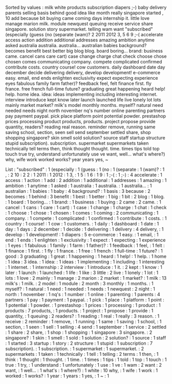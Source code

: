 Sorted by values :
milk white products subscription diapers ;-) baby delivery parents selling basis behind good idea like month really singapore started , 10 add because bit buying came coming days internship it. little love manage marion milk. module newquest queuing receive service share singapore. solution story supermarket. telling wam want "subscribed" (especially (guess (no (separate (wam)? 2 2011 2012 3, 5 6 9 ;-( accelerate access action addition additional addresses amazing ambition anytime asked australia australia. australia... australian babies background? becomes benefit best better big blog blog. board boring... brand: business came. cancel cans care cart) case change charge chat check choose chose chosen comes communicating company. compete complicated confirmed contribute costs. country course! cow customers. daily dashboard date day december decide delivering delivery, develop development! e-commerce easy. email, end ends enlighten exclusivity expect expecting experience eyes fabulous family farm father)? feedback feel, felt finance first. fly france. free french full-time future? graduating great happening heard help! help. home idea. idea: ideas implementing including interesting internet. interview introduce kept know later launch launched life live lonely lot lots mainly market market? milk's model monthly months. myself? natural need needed needs night north november nq's number online parenting partners pay payment paypal. pick place platform point potential powder. prestashop prices processing product products, products. project propose provide quantity, readers? reading real reason. reminder remove, running same saving school, section, seen sell send september settled share, shop shopping singapore? skin smell sold solution? source staff startup structure stupid subscription). subscription. supermarket supermarkets taken technically tell terms then, think thought thought. time. times tips told top touch true try, understand unfortunately use ve want, well... what's where?) why, wife work worked works? year years yes, ~ 

List :
"subscribed" : 1
(especially : 1
(guess : 1
(no : 1
(separate : 1
(wam)? : 1
, : 2
10 : 2
2 : 1
2011 : 1
2012 : 1
3, : 1
5 : 1
6 : 1
9 : 1
;-( : 1
;-) : 4
accelerate : 1
access : 1
action : 1
add : 2
addition : 1
additional : 1
addresses : 1
amazing : 1
ambition : 1
anytime : 1
asked : 1
australia : 1
australia. : 1
australia... : 1
australian : 1
babies : 1
baby : 4
background? : 1
basis : 3
because : 2
becomes : 1
behind : 3
benefit : 1
best : 1
better : 1
big : 1
bit : 2
blog : 1
blog. : 1
board : 1
boring... : 1
brand: : 1
business : 1
buying : 2
came : 2
came. : 1
cancel : 1
cans : 1
care : 1
cart) : 1
case : 1
change : 1
charge : 1
chat : 1
check : 1
choose : 1
chose : 1
chosen : 1
comes : 1
coming : 2
communicating : 1
company. : 1
compete : 1
complicated : 1
confirmed : 1
contribute : 1
costs. : 1
country : 1
course! : 1
cow : 1
customers. : 1
daily : 1
dashboard : 1
date : 1
day : 1
days : 2
december : 1
decide : 1
delivering : 1
delivery : 4
delivery, : 1
develop : 1
development! : 1
diapers : 5
e-commerce : 1
easy. : 1
email, : 1
end : 1
ends : 1
enlighten : 1
exclusivity : 1
expect : 1
expecting : 1
experience : 1
eyes : 1
fabulous : 1
family : 1
farm : 1
father)? : 1
feedback : 1
feel, : 1
felt : 1
finance : 1
first. : 1
fly : 1
france. : 1
free : 1
french : 1
full-time : 1
future? : 1
good : 3
graduating : 1
great : 1
happening : 1
heard : 1
help! : 1
help. : 1
home : 1
idea : 3
idea. : 1
idea: : 1
ideas : 1
implementing : 1
including : 1
interesting : 1
internet. : 1
internship : 2
interview : 1
introduce : 1
it. : 2
kept : 1
know : 1
later : 1
launch : 1
launched : 1
life : 1
like : 3
little : 2
live : 1
lonely : 1
lot : 1
lots : 1
love : 2
mainly : 1
manage : 2
marion : 2
market : 1
market? : 1
milk : 13
milk's : 1
milk. : 2
model : 1
module : 2
month : 3
monthly : 1
months. : 1
myself? : 1
natural : 1
need : 1
needed : 1
needs : 1
newquest : 2
night : 1
north : 1
november : 1
nq's : 1
number : 1
online : 1
parenting : 1
parents : 4
partners : 1
pay : 1
payment : 1
paypal. : 1
pick : 1
place : 1
platform : 1
point : 1
potential : 1
powder. : 1
prestashop : 1
prices : 1
processing : 1
product : 1
products : 7
products, : 1
products. : 1
project : 1
propose : 1
provide : 1
quantity, : 1
queuing : 2
readers? : 1
reading : 1
real : 1
really : 3
reason. : 1
receive : 2
reminder : 1
remove, : 1
running : 1
same : 1
saving : 1
school, : 1
section, : 1
seen : 1
sell : 1
selling : 4
send : 1
september : 1
service : 2
settled : 1
share : 2
share, : 1
shop : 1
shopping : 1
singapore : 3
singapore. : 2
singapore? : 1
skin : 1
smell : 1
sold : 1
solution : 2
solution? : 1
source : 1
staff : 1
started : 3
startup : 1
story : 2
structure : 1
stupid : 1
subscription : 7
subscription). : 1
subscription. : 1
supermarket : 1
supermarket. : 2
supermarkets : 1
taken : 1
technically : 1
tell : 1
telling : 2
terms : 1
then, : 1
think : 1
thought : 1
thought. : 1
time. : 1
times : 1
tips : 1
told : 1
top : 1
touch : 1
true : 1
try, : 1
understand : 1
unfortunately : 1
use : 1
ve : 1
wam : 2
want : 2
want, : 1
well... : 1
what's : 1
where?) : 1
white : 10
why, : 1
wife : 1
work : 1
worked : 1
works? : 1
year : 1
years : 1
yes, : 1
~ : 1
